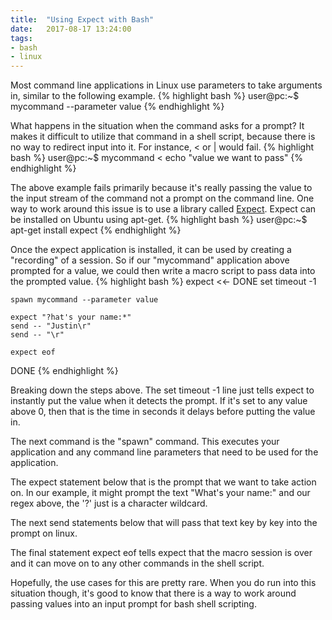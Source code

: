 ```yaml
---
title:  "Using Expect with Bash"
date:   2017-08-17 13:24:00
tags:
- bash
- linux
---
```


Most command line applications in Linux use parameters to take arguments in, similar to the following example.
{% highlight bash %}
user@pc:~$ mycommand --parameter value
{% endhighlight %}

What happens in the situation when the command asks for a prompt? It makes it difficult to utilize that command in a shell script, because there is no way to redirect input into it. For instance, < or \| would fail.
{% highlight bash %}
user@pc:~$ mycommand < echo "value we want to pass"
{% endhighlight %}
&shy;

The above example fails primarily because it's really passing the value to the input stream of the command not a prompt on the command line. One way to work around this issue is to use a library called [Expect](https://packages.ubuntu.com/search?keywords=expect). Expect can be installed on Ubuntu using apt-get.
{% highlight bash %}
user@pc:~$ apt-get install expect
{% endhighlight %}

Once the expect application is installed, it can be used by creating a "recording" of a session. So if our "mycommand" application above prompted for a value, we could then write a macro script to pass data into the prompted value.
{% highlight bash %}
expect <<- DONE
	set timeout -1

	spawn mycommand --parameter value

	expect "?hat's your name:*"
	send -- "Justin\r"
	send -- "\r"

	expect eof
DONE
{% endhighlight %}

Breaking down the steps above. The set timeout -1 line just tells expect to instantly put the value when it detects the prompt. If it's set to any value above 0, then that is the time in seconds it delays before putting the value in. 

The next command is the "spawn" command. This executes your application and any command line parameters that need to be used for the application. 

The expect statement below that is the prompt that we want to take action on. In our example, it might prompt the text "What's your name:" and our regex above, the '?' just is a character wildcard.

The next send statements below that will pass that text key by key into the prompt on linux. 

The final statement expect eof tells expect that the macro session is over and it can move on to any other commands in the shell script. 

Hopefully, the use cases for this are pretty rare. When you do run into this situation though, it's good to know that there is a way to work around passing values into an input prompt for bash shell scripting.
